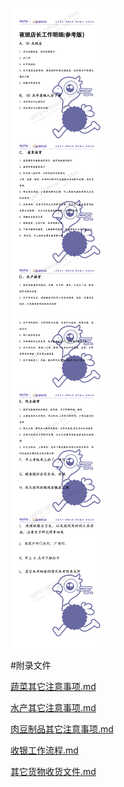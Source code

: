 ![](./Resources/夜班店长工作流程-新版(仅供参考).png)


#附录文件

[蔬菜其它注意事项.md](../附录-蔬菜文件/蔬菜其它注意事项.md)

[水产其它注意事项.md](../附录-水产文件/水产其它注意事项.md)


[肉豆制品其它注意事项.md](../附录-肉豆文件/肉豆制品其它注意事项.md)


[收银工作流程.md](../附录-收银文件的/收银工作流程.md)


[其它货物收货文件.md](../附录-其它货物收货文件/其它货物接货流程.md)